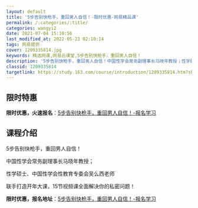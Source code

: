 ```yaml
---
layout: default
title: '5步告别快枪手，重回男人自信！-限时优惠-网易精品课'
permalink: /:categories/:title/
categories: wangyi2
date: 2021-07-04 15:10:56
last_modified_at: 2022-05-23 02:10:14
tags: 网易提供
cover: 1209335814.jpg
keywords: 精选网课,网易云课堂,5步告别快枪手，重回男人自信！
description: '5步告别快枪手，重回男人自信！中国性学会常务副理事长马晓年教授；性学硕士、中国性学会性教育专委会吴么西老师联手打造开年大'
classid: 1209335814
targetlink: https://study.163.com/course/introduction/1209335814.htm?share=1&shareId=1025206652&utm_campaign=share&utm_medium=iphoneShare&utm_source=&utm_u=1025206652
---
```


## 限时特惠

**限时优惠，火速报名**：[5步告别快枪手，重回男人自信！-报名学习](https://study.163.com/course/introduction/1209335814.htm?share=1&shareId=1025206652&utm_campaign=share&utm_medium=iphoneShare&utm_source=&utm_u=1025206652)

## 课程介绍

5步告别快枪手，重回男人自信！ 

中国性学会常务副理事长马晓年教授；

性学硕士、中国性学会性教育专委会吴么西老师

联手打造开年大课，15节视频课全面解决你的私密问题！

**限时优惠，报名地址**：[5步告别快枪手，重回男人自信！-报名学习](https://study.163.com/course/introduction/1209335814.htm?share=1&shareId=1025206652&utm_campaign=share&utm_medium=iphoneShare&utm_source=&utm_u=1025206652)

